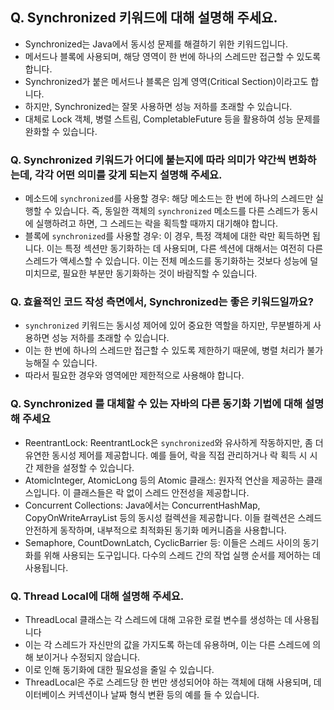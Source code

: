 ## **Q. Synchronized 키워드에 대해 설명해 주세요.**

- Synchronized는 Java에서 동시성 문제를 해결하기 위한 키워드입니다.
- 메서드나 블록에 사용되며, 해당 영역이 한 번에 하나의 스레드만 접근할 수 있도록 합니다. 
- Synchronized가 붙은 메서드나 블록은 임계 영역(Critical Section)이라고도 합니다. 
- 하지만, Synchronized는 잘못 사용하면 성능 저하를 초래할 수 있습니다. 
- 대체로 Lock 객체, 병렬 스트림, CompletableFuture 등을 활용하여 성능 문제를 완화할 수 있습니다.

### Q. Synchronized 키워드가 어디에 붙는지에 따라 의미가 약간씩 변화하는데, 각각 어떤 의미를 갖게 되는지 설명해 주세요.

- 메소드에 `synchronized`를 사용할 경우: 해당 메소드는 한 번에 하나의 스레드만 실행할 수 있습니다. 즉, 동일한 객체의 `synchronized` 메소드를 다른 스레드가 동시에 실행하려고 하면, 그 스레드는 락을 획득할 때까지 대기해야 합니다.
- 블록에 `synchronized`를 사용할 경우: 이 경우, 특정 객체에 대한 락만 획득하면 됩니다. 이는 특정 섹션만 동기화하는 데 사용되며, 다른 섹션에 대해서는 여전히 다른 스레드가 액세스할 수 있습니다. 이는 전체 메소드를 동기화하는 것보다 성능에 덜 미치므로, 필요한 부분만 동기화하는 것이 바람직할 수 있습니다.

### Q. 효율적인 코드 작성 측면에서, Synchronized는 좋은 키워드일까요?

- `synchronized` 키워드는 동시성 제어에 있어 중요한 역할을 하지만, 무분별하게 사용하면 성능 저하를 초래할 수 있습니다. 
- 이는 한 번에 하나의 스레드만 접근할 수 있도록 제한하기 때문에, 병렬 처리가 불가능해질 수 있습니다. 
- 따라서 필요한 경우와 영역에만 제한적으로 사용해야 합니다.

### Q. Synchronized 를 대체할 수 있는 자바의 다른 동기화 기법에 대해 설명해 주세요

- ReentrantLock: ReentrantLock은 `synchronized`와 유사하게 작동하지만, 좀 더 유연한 동시성 제어를 제공합니다. 예를 들어, 락을 직접 관리하거나 락 획득 시 시간 제한을 설정할 수 있습니다.
- AtomicInteger, AtomicLong 등의 Atomic 클래스: 원자적 연산을 제공하는 클래스입니다. 이 클래스들은 락 없이 스레드 안전성을 제공합니다.
- Concurrent Collections: Java에서는 ConcurrentHashMap, CopyOnWriteArrayList 등의 동시성 컬렉션을 제공합니다. 이들 컬렉션은 스레드 안전하게 동작하며, 내부적으로 최적화된 동기화 메커니즘을 사용합니다.
- Semaphore, CountDownLatch, CyclicBarrier 등: 이들은 스레드 사이의 동기화를 위해 사용되는 도구입니다. 다수의 스레드 간의 작업 실행 순서를 제어하는 데 사용됩니다.

### Q. Thread Local에 대해 설명해 주세요.
- ThreadLocal 클래스는 각 스레드에 대해 고유한 로컬 변수를 생성하는 데 사용됩니다
- 이는 각 스레드가 자신만의 값을 가지도록 하는데 유용하며, 이는 다른 스레드에 의해 보이거나 수정되지 않습니다. 
- 이로 인해 동기화에 대한 필요성을 줄일 수 있습니다. 
- ThreadLocal은 주로 스레드당 한 번만 생성되어야 하는 객체에 대해 사용되며, 데이터베이스 커넥션이나 날짜 형식 변환 등의 예를 들 수 있습니다.

   